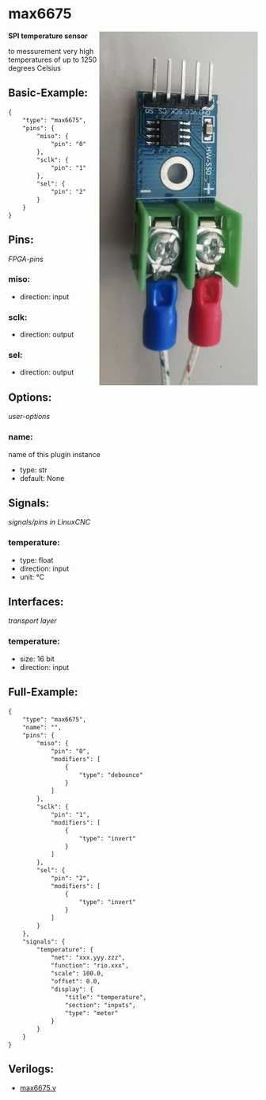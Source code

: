 # max6675
<img align="right" src="image.png">

**SPI temperature sensor**

to messurement very high temperatures of up to 1250 degrees Celsius

## Basic-Example:
```
{
    "type": "max6675",
    "pins": {
        "miso": {
            "pin": "0"
        },
        "sclk": {
            "pin": "1"
        },
        "sel": {
            "pin": "2"
        }
    }
}
```

## Pins:
*FPGA-pins*
### miso:

 * direction: input

### sclk:

 * direction: output

### sel:

 * direction: output


## Options:
*user-options*
### name:
name of this plugin instance

 * type: str
 * default: None


## Signals:
*signals/pins in LinuxCNC*
### temperature:

 * type: float
 * direction: input
 * unit: °C


## Interfaces:
*transport layer*
### temperature:

 * size: 16 bit
 * direction: input


## Full-Example:
```
{
    "type": "max6675",
    "name": "",
    "pins": {
        "miso": {
            "pin": "0",
            "modifiers": [
                {
                    "type": "debounce"
                }
            ]
        },
        "sclk": {
            "pin": "1",
            "modifiers": [
                {
                    "type": "invert"
                }
            ]
        },
        "sel": {
            "pin": "2",
            "modifiers": [
                {
                    "type": "invert"
                }
            ]
        }
    },
    "signals": {
        "temperature": {
            "net": "xxx.yyy.zzz",
            "function": "rio.xxx",
            "scale": 100.0,
            "offset": 0.0,
            "display": {
                "title": "temperature",
                "section": "inputs",
                "type": "meter"
            }
        }
    }
}
```

## Verilogs:
 * [max6675.v](max6675.v)
